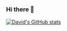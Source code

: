 ### Hi there 👋

[![David's GitHub stats](https://github-readme-stats.vercel.app/api?username=david-gasinski)](https://github.com/anuraghazra/github-readme-stats)

<!--
**david-gasinski/david-gasinski** is a ✨ _special_ ✨ repository because its `README.md` (this file) appears on your GitHub profile.

Here are some ideas to get you started:

- 🔭 I’m currently working on ...
- 🌱 I’m currently learning ...
- 👯 I’m looking to collaborate on ...
- 🤔 I’m looking for help with ...
- 💬 Ask me about ...
- 📫 How to reach me: ...
- 😄 Pronouns: ...
- ⚡ Fun fact: ...
-->

<img source="https://digest.gasinski.dev/svg/david-gasinski" />
